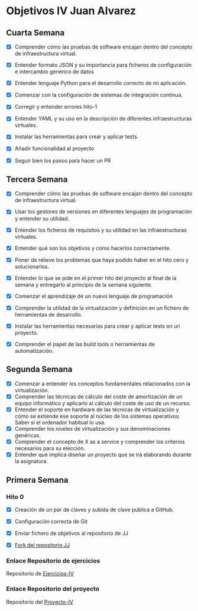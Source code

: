 # Objetivos IV Juan Alvarez

## Cuarta Semana

- [X] Comprender cómo las pruebas de software encajan dentro del concepto de infraestructura virtual.
- [X] Entender formato JSON y su importancia para ficheros de configuración e intercambio genérico de datos
- [X] Entender lenguaje Python para el desarrollo correcto de mi aplicación.
- [X] Comenzar con la configuración de sistemas de integración continua.
- [X] Corregir y entender errores hito-1
- [X] Entender YAML y su uso en la descripción de diferentes infraestructuras virtuales.
- [X] Instalar las herramientas para crear y aplicar tests.
- [X] Añadir funcionalidad al proyecto
- [X] Seguir bien los pasos para hacer un PR 


## Tercera Semana

- [X] Comprender cómo las pruebas de software encajan dentro del concepto de infraestructura virtual.
- [X] Usar los gestores de versiones en diferentes lenguajes de programación y entender su utilidad.
- [X] Entender los ficheros de requisitos y su utilidad en las infraestructuras virtuales.
- [X] Entender qué son los objetivos y cómo hacerlos correctamente.
- [X] Poner de relieve los problemas que haya podido haber en el hito cero y solucionarlos.
- [X] Entender lo que se pide en el primer hito del proyecto al final de la semana y entregarlo al principio de la semana siguiente.
- [X] Comenzar el aprendizaje de un nuevo lenguaje de programación
- [X] Comprender la utilidad de la virtualización y definición en un fichero de herramientas de desarrollo.
- [X] Instalar las herramientas necesarias para crear y aplicar tests en un proyecto.
- [X] Comprender el papel de las build tools o herramientas de automatización.


## Segunda Semana

- [X] Comenzar a entender los conceptos fundamentales relacionados con la virtualización.
- [X] Comprender las técnicas de cálculo del coste de amortización de un equipo informático y aplicarlo al cálculo del coste de uso de un recurso.
- [X] Entender el soporte en hardware de las técnicas de virtualización y cómo se extiende ese soporte al núcleo de los sistemas operativos. Saber si el ordenador habitual lo usa.
- [X] Comprender los niveles de virtualización y sus denominaciones genéricas.
- [X] Comprender el concepto de X as a service y comprender los criterios necesarios para su elección.
- [X] Entender qué implica diseñar un proyecto que se irá elaborando durante la asignatura.

## Primera Semana
### Hito 0
- [X] Creación de un par de claves y subida de clave pública a GitHub.
- [X] Configuración correcta de Git
- [X] Enviar fichero de objetivos al repositorio de JJ 
- [X] [Fork del repositorio JJ](https://github.com/vaderrama/IV-18-19)


### Enlace Repositorio de ejercicios
 Repositorio de  [Ejercicios-IV](https://github.com/vaderrama/Ejercicios-IV)
 
### Enlace Repositorio del proyecto
 Repositorio del [Proyecto-IV](https://github.com/vaderrama/Proyecto-IV)
 
 


